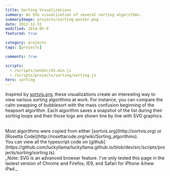 ```yaml
---
title: Sorting Visualizations
summary: An SVG visualization of several sorting algorithms.
summaryImage: projects/sorting-poster.png
date: 2012-12-31
modified: 2014-05-9
featured: true

category: projects
tags: [projects]

comments: true

scripts:
  - /scripts/vendor/d3.min.js
  - /scripts/projects/sorting/sorting.js
hero: sorting
---
```


Inspired by [sortvis.org](http://sortvis.org), these visualizations create an interesting way to view various sorting
algorithms at work. For instance, you can compare the calm swapping of bubblesort with the mass confusion beginning of
the heapsort algorithm. Each algorithm saves a snapshot of the list during their sorting loops and then those logs are
shown line by line with SVG graphics.

<br>
Most algorithms were copied from either [sortvis.org](http://sortvis.org) or
[Rosetta Code](http://rosettacode.org/wiki/Sorting_algorithms).

<br>
You can view all the typescript code on [github](https://github.com/luckyllama/luckyllama.github.io/blob/dev/src/scripts/projects/sorting/sorting.ts).

<br>
_Note: SVG is an advanced browser feature. I've only tested this page in the lastest version of Chrome and Firefox, IE9,
and Safari for iPhone 4/new iPad._
